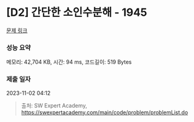 # [D2] 간단한 소인수분해 - 1945 

[문제 링크](https://swexpertacademy.com/main/code/problem/problemDetail.do?contestProbId=AV5Pl0Q6ANQDFAUq) 

### 성능 요약

메모리: 42,704 KB, 시간: 94 ms, 코드길이: 519 Bytes

### 제출 일자

2023-11-02 04:12



> 출처: SW Expert Academy, https://swexpertacademy.com/main/code/problem/problemList.do
